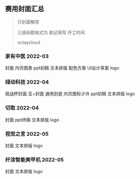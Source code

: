 ## 赛用封面汇总

> 只封面解禁
> 
> 三级标题格式为 助记简写 开工时间
> 
> octaycloud

### 家有中医 2022-03

封面 内页图表 ppt初稿 文本排版 配色方案 UI设计草案 logo

### 绿动科技 2022-04

挑战杯封面 互+封面 通用封底 内页图标少许 ppt初稿 文本排版 logo

### 切取 2022-04

封面 ppt终稿 文本排版 logo

### 视觉之言 2022-05

封面 文本排版 logo

### 纤涂智能美甲机 2022-05

封面 文本排版 logo

